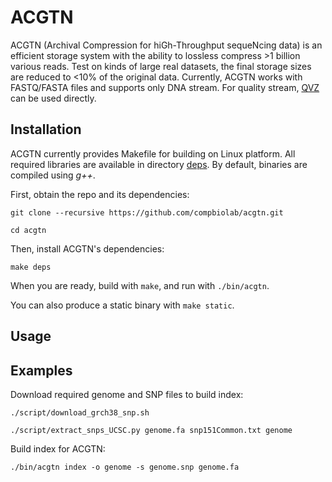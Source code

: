 # ACGTN

ACGTN (Archival Compression for hiGh-Throughput sequeNcing data) is an efficient storage system with the ability to lossless compress >1 billion various reads. Test on kinds of large real datasets, the final storage sizes are reduced to <10% of the original data. Currently, ACGTN works with FASTQ/FASTA files and supports only DNA stream. For quality stream, [QVZ]( https://github.com/mikelhernaez/qvz) can be used directly.


## Installation

ACGTN currently provides Makefile for building on Linux platform. All required libraries are available in directory [deps](https://github.com/compbiolab/acgtn/tree/master/deps). By default, binaries are compiled using _g++_.

First, obtain the repo and its dependencies:

	git clone --recursive https://github.com/compbiolab/acgtn.git

	cd acgtn

Then, install ACGTN's dependencies:

	make deps

When you are ready, build with `make`, and run with `./bin/acgtn`.

You can also produce a static binary with `make static`.


## Usage



## Examples

Download required genome and SNP files to build index:

	./script/download_grch38_snp.sh
	
	./script/extract_snps_UCSC.py genome.fa snp151Common.txt genome


Build index for ACGTN:

	./bin/acgtn index -o genome -s genome.snp genome.fa

